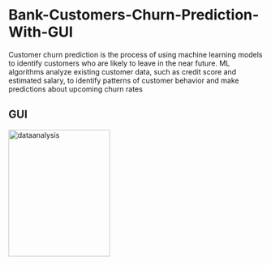 # Bank-Customers-Churn-Prediction-With-GUI
Customer churn prediction is the process of using machine learning models to identify customers who are likely to leave in the near future. ML algorithms analyze existing customer data, such as credit score and estimated salary, to identify patterns of customer behavior and make predictions about upcoming churn rates




## GUI

<img align="center" alt="dataanalysis"  width = "200" height = "250px" src="Screenshot 2023-12-11 154427.png">
